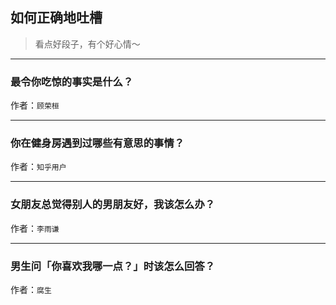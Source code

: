 ## 如何正确地吐槽

> 看点好段子，有个好心情～


 
---

### 最令你吃惊的事实是什么？

> 


作者：`顾荣桓`

---

### 你在健身房遇到过哪些有意思的事情？

> 


作者：`知乎用户`

---

### 女朋友总觉得别人的男朋友好，我该怎么办？

> 


作者：`李雨谦`

---

### 男生问「你喜欢我哪一点？」时该怎么回答？

> 


作者：`腐生`